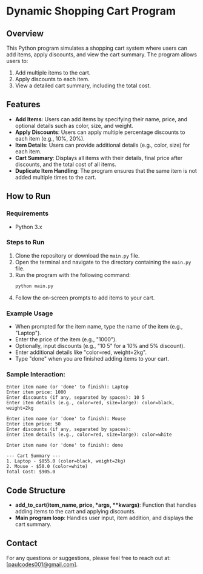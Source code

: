 # Dynamic Shopping Cart Program

## Overview

This Python program simulates a shopping cart system where users can add items, apply discounts, and view the cart summary. The program allows users to:
1. Add multiple items to the cart.
2. Apply discounts to each item.
3. View a detailed cart summary, including the total cost.

## Features
- **Add Items**: Users can add items by specifying their name, price, and optional details such as color, size, and weight.
- **Apply Discounts**: Users can apply multiple percentage discounts to each item (e.g., 10%, 20%).
- **Item Details**: Users can provide additional details (e.g., color, size) for each item.
- **Cart Summary**: Displays all items with their details, final price after discounts, and the total cost of all items.
- **Duplicate Item Handling**: The program ensures that the same item is not added multiple times to the cart.

## How to Run

### Requirements
- Python 3.x

### Steps to Run
1. Clone the repository or download the `main.py` file.
2. Open the terminal and navigate to the directory containing the `main.py` file.
3. Run the program with the following command:
   ```bash
   python main.py
   ```
4. Follow the on-screen prompts to add items to your cart.

### Example Usage
- When prompted for the item name, type the name of the item (e.g., "Laptop").
- Enter the price of the item (e.g., "1000").
- Optionally, input discounts (e.g., "10 5" for a 10% and 5% discount).
- Enter additional details like "color=red, weight=2kg".
- Type "done" when you are finished adding items to your cart.

### Sample Interaction:
```
Enter item name (or 'done' to finish): Laptop
Enter item price: 1000
Enter discounts (if any, separated by spaces): 10 5
Enter item details (e.g., color=red, size=large): color=black, weight=2kg

Enter item name (or 'done' to finish): Mouse
Enter item price: 50
Enter discounts (if any, separated by spaces): 
Enter item details (e.g., color=red, size=large): color=white

Enter item name (or 'done' to finish): done

--- Cart Summary ---
1. Laptop - $855.0 (color=black, weight=2kg)
2. Mouse - $50.0 (color=white)
Total Cost: $905.0
```

## Code Structure

- **add_to_cart(item_name, price, \*args, \**kwargs)**: Function that handles adding items to the cart and applying discounts.
- **Main program loop**: Handles user input, item addition, and displays the cart summary.
  

## Contact

For any questions or suggestions, please feel free to reach out at: [paulcodes001@gmail.com].